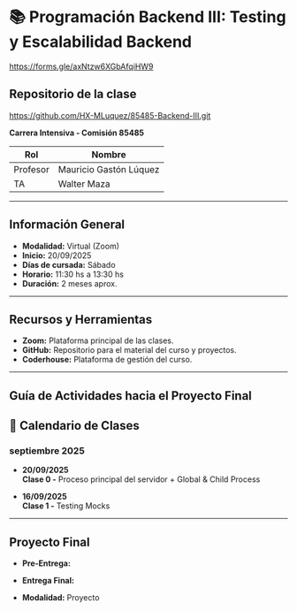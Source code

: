 # 📚 Programación Backend III: Testing y Escalabilidad Backend

https://forms.gle/axNtzw6XGbAfqiHW9

## Repositorio de la clase
https://github.com/HX-MLuquez/85485-Backend-III.git

**Carrera Intensiva - Comisión 85485**

| Rol          | Nombre                 |
| ------------ | ---------------------- |
| Profesor     | Mauricio Gastón Lúquez |
| TA           | Walter Maza            |

---

## Información General

- **Modalidad:** Virtual (Zoom)
- **Inicio:** 20/09/2025
- **Días de cursada:** Sábado
- **Horario:** 11:30 hs a 13:30 hs
- **Duración:** 2 meses aprox.

---

## Recursos y Herramientas

- **Zoom:** Plataforma principal de las clases.
- **GitHub:** Repositorio para el material del curso y proyectos.
- **Coderhouse:** Plataforma de gestión del curso.

---

## Guía de Actividades hacia el Proyecto Final

## 📅 Calendario de Clases

### **septiembre 2025**

- **20/09/2025**  
  **Clase 0 -** Proceso principal del servidor + Global & Child Process


- **16/09/2025**  
  **Clase 1 -** Testing Mocks


---

## Proyecto Final

- **Pre-Entrega:** 

- **Entrega Final:** 

- **Modalidad:** Proyecto






